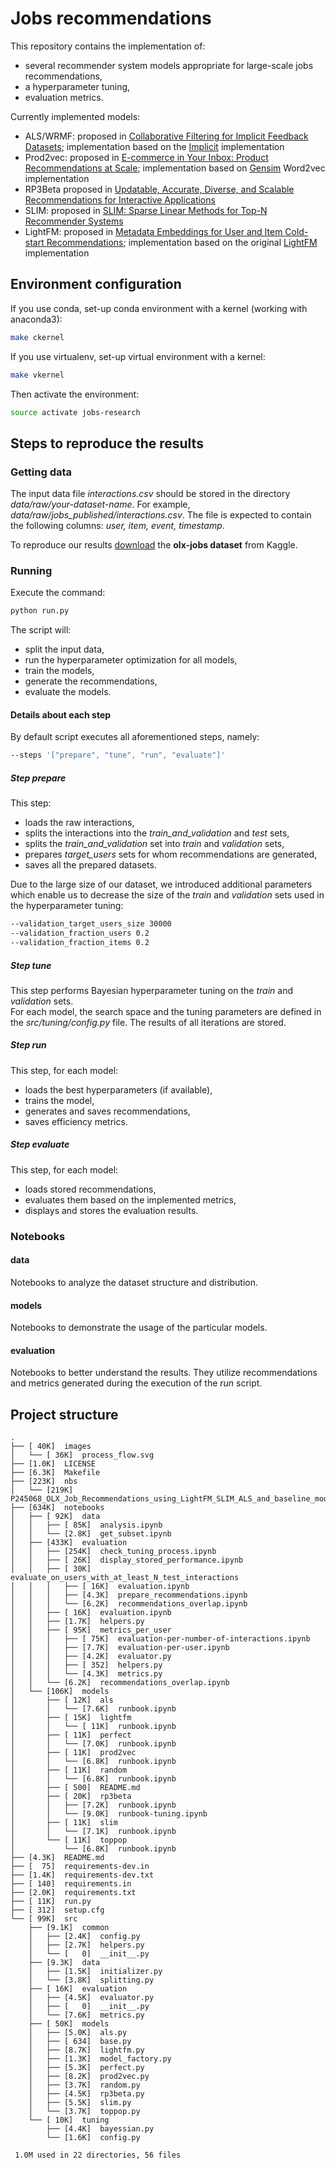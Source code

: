 Jobs recommendations
==============================

This repository contains the implementation of:

- several recommender system models appropriate
for large-scale jobs recommendations,
- a hyperparameter tuning,
- evaluation metrics.

Currently implemented models:

- ALS/WRMF: proposed in [Collaborative Filtering for Implicit Feedback Datasets](https://www.researchgate.net/publication/220765111_Collaborative_Filtering_for_Implicit_Feedback_Datasets);
  implementation based on the [Implicit](https://implicit.readthedocs.io/en/latest/als.html) implementation
- Prod2vec: proposed in [E-commerce in Your Inbox: Product Recommendations at Scale](https://www.researchgate.net/publication/304350592_E-commerce_in_Your_Inbox_Product_Recommendations_at_Scale);
  implementation based on [Gensim](https://github.com/RaRe-Technologies/gensim) Word2vec implementation
- RP3Beta proposed in [Updatable, Accurate, Diverse, and Scalable Recommendations for Interactive Applications](https://www.researchgate.net/publication/312430075_Updatable_Accurate_Diverse_and_Scalable_Recommendations_for_Interactive_Applications)
- SLIM: proposed in [SLIM: Sparse Linear Methods for Top-N Recommender Systems](https://www.researchgate.net/publication/220765374_SLIM_Sparse_Linear_Methods_for_Top-N_Recommender_Systems)
- LightFM: proposed in [Metadata Embeddings for User and Item Cold-start Recommendations](https://www.researchgate.net/publication/280589936_Metadata_Embeddings_for_User_and_Item_Cold-start_Recommendations);
  implementation based on the original [LightFM](https://github.com/lyst/lightfm) implementation
  
## Environment configuration

If you use conda, set-up conda environment with a kernel (working with anaconda3):

 ```bash
 make ckernel
 ```

If you use virtualenv, set-up virtual environment with a kernel:

 ```bash
 make vkernel
 ```

Then activate the environment:

 ```bash
source activate jobs-research
 ```

## Steps to reproduce the results

### Getting data

The input data file *interactions.csv* should be stored in the directory *data/raw/your-dataset-name*.
For example, *data/raw/jobs_published/interactions.csv*.
The file is expected to contain the following columns: *user, item, event, timestamp*.

To reproduce our results [download](https://www.kaggle.com/olxdatascience/olx-jobs-interactions) the
**olx-jobs dataset** from Kaggle.

### Running

Execute the command:

```bash
python run.py
 ```

The script will:

- split the input data,
- run the hyperparameter optimization for all models,
- train the models,
- generate the recommendations,
- evaluate the models. <br>

#### Details about each step

By default script executes all aforementioned steps, namely:

```bash
--steps '["prepare", "tune", "run", "evaluate"]'
 ```

##### Step *prepare*

This step:

- loads the raw interactions,
- splits the interactions into the *train_and_validation* and *test* sets,
- splits the *train_and_validation* set into *train* and *validation* sets,
- prepares *target_users* sets for whom recommendations are generated,
- saves all the prepared datasets.

Due to the large size of our dataset, we introduced additional parameters which enable us
to decrease the size of the *train* and *validation* sets used in the hyperparameter tuning:

```bash
--validation_target_users_size 30000
--validation_fraction_users 0.2
--validation_fraction_items 0.2
 ```

##### Step *tune*

This step performs Bayesian hyperparameter tuning on the *train* and *validation* sets.
<br>
For each model, the search space and the tuning parameters are defined in the *src/tuning/config.py* file.
The results of all iterations are stored.

##### Step *run*

This step, for each model:

- loads the best hyperparameters (if available),
- trains the model,
- generates and saves recommendations,
- saves efficiency metrics.

##### Step *evaluate*

This step, for each model:

- loads stored recommendations,
- evaluates them based on the implemented metrics,
- displays and stores the evaluation results.

### Notebooks

#### data

Notebooks to analyze the dataset structure and distribution.

#### models

Notebooks to demonstrate the usage of the particular models.

#### evaluation

Notebooks to better understand the results.
They utilize recommendations and metrics generated during the execution of the *run* script.

## Project structure
```
.
├── [ 40K]  images
│   └── [ 36K]  process_flow.svg
├── [1.0K]  LICENSE
├── [6.3K]  Makefile
├── [223K]  nbs
│   └── [219K]  P245068_OLX_Job_Recommendations_using_LightFM_SLIM_ALS_and_baseline_models.ipynb
├── [634K]  notebooks
│   ├── [ 92K]  data
│   │   ├── [ 85K]  analysis.ipynb
│   │   └── [2.8K]  get_subset.ipynb
│   ├── [433K]  evaluation
│   │   ├── [254K]  check_tuning_process.ipynb
│   │   ├── [ 26K]  display_stored_performance.ipynb
│   │   ├── [ 30K]  evaluate_on_users_with_at_least_N_test_interactions
│   │   │   ├── [ 16K]  evaluation.ipynb
│   │   │   ├── [4.3K]  prepare_recommendations.ipynb
│   │   │   └── [6.2K]  recommendations_overlap.ipynb
│   │   ├── [ 16K]  evaluation.ipynb
│   │   ├── [1.7K]  helpers.py
│   │   ├── [ 95K]  metrics_per_user
│   │   │   ├── [ 75K]  evaluation-per-number-of-interactions.ipynb
│   │   │   ├── [7.7K]  evaluation-per-user.ipynb
│   │   │   ├── [4.2K]  evaluator.py
│   │   │   ├── [ 352]  helpers.py
│   │   │   └── [4.3K]  metrics.py
│   │   └── [6.2K]  recommendations_overlap.ipynb
│   └── [106K]  models
│       ├── [ 12K]  als
│       │   └── [7.6K]  runbook.ipynb
│       ├── [ 15K]  lightfm
│       │   └── [ 11K]  runbook.ipynb
│       ├── [ 11K]  perfect
│       │   └── [7.0K]  runbook.ipynb
│       ├── [ 11K]  prod2vec
│       │   └── [6.8K]  runbook.ipynb
│       ├── [ 11K]  random
│       │   └── [6.8K]  runbook.ipynb
│       ├── [ 500]  README.md
│       ├── [ 20K]  rp3beta
│       │   ├── [7.2K]  runbook.ipynb
│       │   └── [9.0K]  runbook-tuning.ipynb
│       ├── [ 11K]  slim
│       │   └── [7.1K]  runbook.ipynb
│       └── [ 11K]  toppop
│           └── [6.8K]  runbook.ipynb
├── [4.3K]  README.md
├── [  75]  requirements-dev.in
├── [1.4K]  requirements-dev.txt
├── [ 140]  requirements.in
├── [2.0K]  requirements.txt
├── [ 11K]  run.py
├── [ 312]  setup.cfg
└── [ 99K]  src
    ├── [9.1K]  common
    │   ├── [2.4K]  config.py
    │   ├── [2.7K]  helpers.py
    │   └── [   0]  __init__.py
    ├── [9.3K]  data
    │   ├── [1.5K]  initializer.py
    │   └── [3.8K]  splitting.py
    ├── [ 16K]  evaluation
    │   ├── [4.5K]  evaluator.py
    │   ├── [   0]  __init__.py
    │   └── [7.6K]  metrics.py
    ├── [ 50K]  models
    │   ├── [5.0K]  als.py
    │   ├── [ 634]  base.py
    │   ├── [8.7K]  lightfm.py
    │   ├── [1.3K]  model_factory.py
    │   ├── [5.3K]  perfect.py
    │   ├── [8.2K]  prod2vec.py
    │   ├── [3.7K]  random.py
    │   ├── [4.5K]  rp3beta.py
    │   ├── [5.5K]  slim.py
    │   └── [3.7K]  toppop.py
    └── [ 10K]  tuning
        ├── [4.4K]  bayessian.py
        └── [1.6K]  config.py

 1.0M used in 22 directories, 56 files
```
